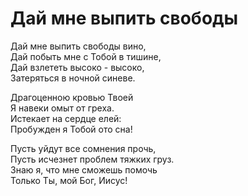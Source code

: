 # Дай мне выпить свободы
Дай мне выпить свободы вино,  
Дай побыть мне с Тобой в тишине,  
Дай взлететь высоко - высоко,  
Затеряться в ночной синеве.  
  
Драгоценною кровью Твоей  
Я навеки омыт от греха.  
Истекает на сердце елей:  
Пробужден я Тобой ото сна!  
  
Пусть уйдут все сомнения прочь,  
Пусть исчезнет проблем тяжких груз.  
Знаю я, что мне сможешь помочь  
Только Ты, мой Бог, Иисус!  
